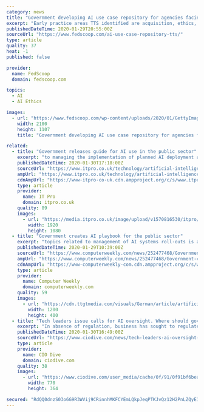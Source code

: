 ```yaml
---
category: news
title: "Government developing AI use case repository for agencies facing challenges"
excerpt: "Early practice areas TTS identified are acquisition, ethics, governance, tools and techniques ... GSA is working to educate agencies that AI is an embedded technology that needs to be adopted within the acquisition framework, not a solution in itself, said Omar Saeb, Alliant 2 program manager in GSA’s Office of Information Technology Category."
publishedDateTime: 2020-01-29T20:55:00Z
sourceUrl: "https://www.fedscoop.com/ai-use-case-repository-tts/"
type: article
quality: 37
heat: -1
published: false

provider:
  name: FedScoop
  domain: fedscoop.com

topics:
  - AI
  - AI Ethics

images:
  - url: "https://www.fedscoop.com/wp-content/uploads/2020/01/GettyImages-1141197135.jpg"
    width: 2100
    height: 1107
    title: "Government developing AI use case repository for agencies facing challenges"

related:
  - title: "Government releases guide for AI use in the public sector"
    excerpt: "to managing the implementation of planned AI deployment and exploring the safety and ethics to using AI systems in the public sector. As AI is already being deployed in the public sector, the guide contains case studies for other public sector workers and organisations to draw inspiration from. For example, it notes how the National Grid uses ..."
    publishedDateTime: 2020-01-30T17:18:00Z
    sourceUrl: "https://www.itpro.co.uk/technology/artificial-intelligence-ai/354675/government-releases-guide-for-ai-use-in-the-public"
    ampUrl: "https://www.itpro.co.uk/technology/artificial-intelligence-ai/354675/government-releases-guide-for-ai-use-in-the-public?amp"
    cdnAmpUrl: "https://www-itpro-co-uk.cdn.ampproject.org/c/s/www.itpro.co.uk/technology/artificial-intelligence-ai/354675/government-releases-guide-for-ai-use-in-the-public?amp"
    type: article
    provider:
      name: IT Pro
      domain: itpro.co.uk
    quality: 89
    images:
      - url: "https://media.itpro.co.uk/image/upload/v1570816530/itpro/2019/02/ai_shutterstock_767827225.jpg"
        width: 1920
        height: 1080
  - title: "Government creates AI playbook for the public sector"
    excerpt: "topics related to management of AI systems roll-outs is also covered; decisions around how projects run, team building and the actual implementation, as well as risk, governance, testing and quality assurance. The manual also provides advice on ethics and ..."
    publishedDateTime: 2020-01-29T10:39:00Z
    sourceUrl: "https://www.computerweekly.com/news/252477468/Government-creates-AI-playbook-for-the-public-sector"
    ampUrl: "https://www.computerweekly.com/news/252477468/Government-creates-AI-playbook-for-the-public-sector?amp=1"
    cdnAmpUrl: "https://www-computerweekly-com.cdn.ampproject.org/c/s/www.computerweekly.com/news/252477468/Government-creates-AI-playbook-for-the-public-sector?amp=1"
    type: article
    provider:
      name: Computer Weekly
      domain: computerweekly.com
    quality: 59
    images:
      - url: "https://cdn.ttgtmedia.com/visuals/German/article/artificial-intelligence-brain-adobe.jpg"
        width: 1200
        height: 400
  - title: "Tech leaders issue calls for AI oversight. Where should government begin?"
    excerpt: "In absence of regulation, business has sought to regulate itself. Some larger organizations are appointing a chief AI ethics officer or other similar oversight positions to focus on overseeing the ethical dimensions of AI, with a sharp focus on reducing bias and harm. Others, such as IBM, have internal teams working on an AI regulatory ..."
    publishedDateTime: 2020-01-30T16:49:00Z
    sourceUrl: "https://www.ciodive.com/news/tech-leaders-ai-oversight-government/571234/"
    type: article
    provider:
      name: CIO Dive
      domain: ciodive.com
    quality: 38
    images:
      - url: "https://www.ciodive.com/user_media/cache/0f/91/0f91bf6beaed19556f0d09271f5c61e8.jpg"
        width: 770
        height: 364

secured: "RdQQ0dnzS03o6G9R3WVij9CRinnhMKFCYEmLQkpJeqPTKJvQz12H2PnLZQyE1Y+7iu9Y+2dRr7UFxHFXJ9OwImlejmhGe8ckZ62r3UUvrnQM0aITeVutV+gOzheEue/zoedeaU1W+U/4CURf/dNcX94kAmHplK3ZSZVhDdXK03VRnLTeyM1oE166Ci/YVQpfC8x+zAsZmA7JsMlIHoanhuUfK5wB51ynkOddJBFfsKbEL9FxfEJ0wZ+mz5B73So0gNS1kFryyzEhgLMN5BHBUGauFoxnBLT9cP1PFUMdADwunpXuxE+GguQR+11iB6GEN93Of/rJSI6SWJOMdTywd+FBurUCIlIfhuAlonamaeTxAXLFUUfcCEjpvLsI8cdGgfhPRjh3irkkiNMq0R0dJ+vjEmxymVZir9XI3kDvEKsZuFD+XOl5OVaHlzRyjGID2vLSGQxR0Ffv0QJgAoOGHKZhJaJYCwhTkKVFQQsdAx4=;40QwNKgPVYegEKTxb75LCA=="
---
```


